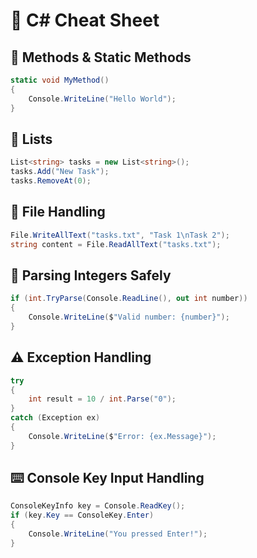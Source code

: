 # 📜 C# Cheat Sheet

## 🔹 Methods & Static Methods
```csharp
static void MyMethod()
{
    Console.WriteLine("Hello World");
}
```

## 📌 Lists
```csharp
List<string> tasks = new List<string>();
tasks.Add("New Task");
tasks.RemoveAt(0);
```

## 📂 File Handling
```csharp
File.WriteAllText("tasks.txt", "Task 1\nTask 2");
string content = File.ReadAllText("tasks.txt");
```

## 🔢 Parsing Integers Safely
```csharp
if (int.TryParse(Console.ReadLine(), out int number))
{
    Console.WriteLine($"Valid number: {number}");
}
```

## ⚠️ Exception Handling
```csharp
try
{
    int result = 10 / int.Parse("0");
}
catch (Exception ex)
{
    Console.WriteLine($"Error: {ex.Message}");
}
```

## ⌨️ Console Key Input Handling
```csharp
ConsoleKeyInfo key = Console.ReadKey();
if (key.Key == ConsoleKey.Enter)
{
    Console.WriteLine("You pressed Enter!");
}
```

